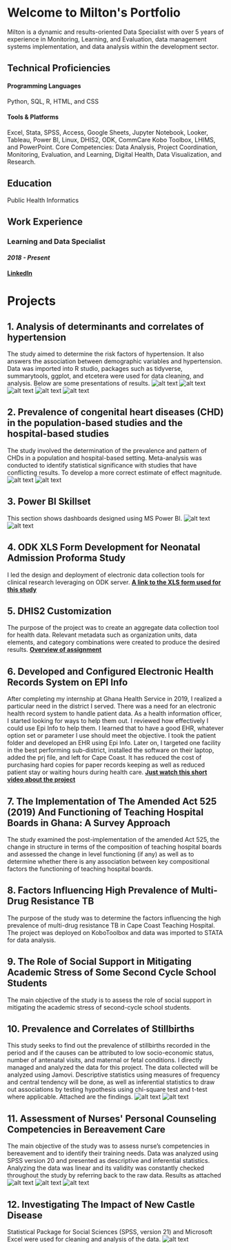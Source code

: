 # Welcome to Milton's Portfolio 
Milton is a dynamic and results-oriented Data Specialist with over 5 years of experience in Monitoring, Learning, and Evaluation, data management systems implementation, and data analysis within the development sector. 

## Technical Proficiencies
#### Programming Languages
Python, SQL, R, HTML, and CSS
#### Tools & Platforms
Excel, Stata, SPSS, Access, Google Sheets, Jupyter Notebook, Looker, Tableau, Power BI, Linux, DHIS2, ODK, CommCare Kobo Toolbox, LHIMS, and PowerPoint.
Core Competencies: Data Analysis, Project Coordination, Monitoring, Evaluation, and Learning, Digital Health, Data Visualization, and Research.
## Education
Public Health Informatics

## Work Experience
### Learning and Data Specialist
#### *2018 - Present*
**[LinkedIn](https://www.linkedin.com/in/milton-henschel/)**

# Projects
## 1. Analysis of determinants and correlates of hypertension
The study aimed to determine the risk factors of hypertension. It also answers the association between demographic variables and hypertension.
Data was imported into R studio, packages such as tidyverse, summarytools, ggplot, and etcetera were used for data cleaning, and analysis.
Below are some presentations of results.
![alt text](images/box_plot_sex.png)
![alt text](images/age_weight_cor.png)
![alt text](images/facet_chart_religion_sex.png)
![alt text](images/summ_tools.PNG)
![alt text](images/table.PNG)

## 2. Prevalence of congenital heart diseases (CHD) in the population-based studies and the hospital-based studies
The study involved the determination of the prevalence and pattern of CHDs in a population and hospital-based setting. Meta-analysis was conducted to identify statistical significance with studies that have conflicting results. To develop a more correct estimate of effect magnitude. 
![alt text](images/funnel_plot_hospital.png)
![alt text](images/pop_forest_plot.png)

## 3. Power BI Skillset
This section shows dashboards designed using MS Power BI.
![alt text](images/pbi_dat.PNG)
![alt text](images/mal_ghana.PNG)

## 4. ODK XLS Form Development for Neonatal Admission Proforma Study 
I led the design and deployment of electronic data collection tools for clinical research leveraging on ODK server.
**[A link to the XLS form used for this study](https://docs.google.com/spreadsheets/d/1yqK-CSz6mz5PmnI3Ib46dz1Vnb2j17Xj/edit?usp=sharing&ouid=103805631759623650249&rtpof=true&sd=true)**

## 5. DHIS2 Customization
The purpose of the project was to create an aggregate data collection tool for health data.
Relevant metadata such as organization units, data elements, and category combinations were created to produce the desired results.
**[Overview of assignment](https://www.linkedin.com/in/milton-henschel/overlay/1706009628448/single-media-viewer?type=DOCUMENT&profileId=ACoAAC4UkjkBp9XSoAN2RlpL1NQdI-S2q5WUto0&lipi=urn%3Ali%3Apage%3Ad_flagship3_profile_view_base%3BwJ2fk9e2QvmUcWKgl1OJUg%3D%3D)**

## 6. Developed and Configured Electronic Health Records System on EPI Info
After completing my internship at Ghana Health Service in 2019, I realized a particular need in the district I served. There was a need for an electronic health record system to handle patient data. As a health information officer, I started looking for ways to help them out. I reviewed how effectively I could use Epi Info to help them. I learned that to have a good EHR, whatever option set or parameter I use should meet the objective. I took the patient folder and developed an EHR using Epi Info. Later on, I targeted one facility in the best performing sub-district, installed the software on their laptop, added the prj file, and left for Cape Coast.
It has reduced the cost of purchasing hard copies for paper records keeping as well as reduced patient stay or waiting hours during health care. 
**[Just watch this short video about the project ](https://www.linkedin.com/feed/update/urn:li:activity:6933176829847482368/)**

## 7. The Implementation of The Amended Act 525 (2019) And Functioning of Teaching Hospital Boards in Ghana: A Survey Approach
The study examined the post-implementation of the amended Act 525, the change in structure in terms of the composition of teaching hospital boards and assessed the change in level functioning (if any) as well as to determine whether there is any association between key compositional factors the functioning of teaching hospital boards.

## 8. Factors Influencing High Prevalence of Multi-Drug Resistance TB 
The purpose of the study was to determine the factors influencing the high prevalence of multi-drug resistance TB in Cape Coast Teaching Hospital. The project was deployed on KoboToolbox and data was imported to STATA for data analysis.

## 9. The Role of Social Support in Mitigating Academic Stress of Some Second Cycle School Students 
The main objective of the study is to assess the role of social support in mitigating the academic stress of second-cycle school students.

## 10. Prevalence and Correlates of Stillbirths 
This study seeks to find out the prevalence of stillbirths recorded in the period and if the causes can be attributed to low socio-economic status, number of antenatal visits, and maternal or fetal conditions. I directly managed and analyzed the data for this project.
The data collected will be analyzed using Jamovi. Descriptive statistics using measures of frequency and central tendency will be done, as well as inferential statistics to draw out associations by testing hypothesis using chi-square test and t-test where applicable.
Attached are the findings.
![alt text](images/s1.PNG)
![alt text](images/s2.PNG)

## 11. Assessment of Nurses' Personal Counseling Competencies in Bereavement Care 
The main objective of the study was to assess nurse’s competencies in bereavement and to identify their training needs.
Data was analyzed using SPSS version 20 and presented as descriptive and inferential statistics. Analyzing the data was linear and its validity was constantly checked throughout the study by referring back to the raw data.
Results as attached
![alt text](images/g1.PNG)
![alt text](images/g2.PNG)
![alt text](images/g3.PNG)

## 12. Investigating The Impact of New Castle Disease
Statistical Package for Social Sciences (SPSS, version 21) and Microsoft Excel were used for cleaning and analysis of the data.
![alt text](images/n1.PNG)


